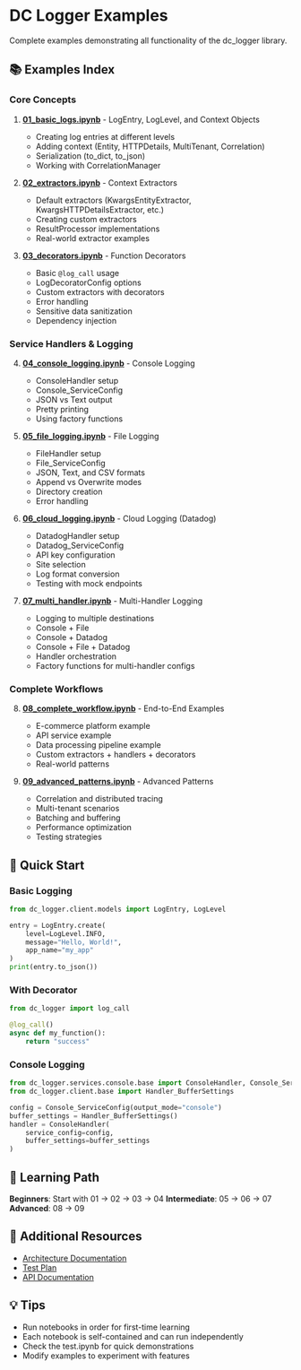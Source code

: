 # DC Logger Examples

Complete examples demonstrating all functionality of the dc_logger library.

## 📚 Examples Index

### Core Concepts

1. **[01_basic_logs.ipynb](01_basic_logs.ipynb)** - LogEntry, LogLevel, and Context Objects
   - Creating log entries at different levels
   - Adding context (Entity, HTTPDetails, MultiTenant, Correlation)
   - Serialization (to_dict, to_json)
   - Working with CorrelationManager

2. **[02_extractors.ipynb](02_extractors.ipynb)** - Context Extractors
   - Default extractors (KwargsEntityExtractor, KwargsHTTPDetailsExtractor, etc.)
   - Creating custom extractors
   - ResultProcessor implementations
   - Real-world extractor examples

3. **[03_decorators.ipynb](03_decorators.ipynb)** - Function Decorators
   - Basic `@log_call` usage
   - LogDecoratorConfig options
   - Custom extractors with decorators
   - Error handling
   - Sensitive data sanitization
   - Dependency injection

### Service Handlers & Logging

4. **[04_console_logging.ipynb](04_console_logging.ipynb)** - Console Logging
   - ConsoleHandler setup
   - Console_ServiceConfig
   - JSON vs Text output
   - Pretty printing
   - Using factory functions

5. **[05_file_logging.ipynb](05_file_logging.ipynb)** - File Logging
   - FileHandler setup
   - File_ServiceConfig
   - JSON, Text, and CSV formats
   - Append vs Overwrite modes
   - Directory creation
   - Error handling

6. **[06_cloud_logging.ipynb](06_cloud_logging.ipynb)** - Cloud Logging (Datadog)
   - DatadogHandler setup
   - Datadog_ServiceConfig
   - API key configuration
   - Site selection
   - Log format conversion
   - Testing with mock endpoints

7. **[07_multi_handler.ipynb](07_multi_handler.ipynb)** - Multi-Handler Logging
   - Logging to multiple destinations
   - Console + File
   - Console + Datadog
   - Console + File + Datadog
   - Handler orchestration
   - Factory functions for multi-handler configs

### Complete Workflows

8. **[08_complete_workflow.ipynb](08_complete_workflow.ipynb)** - End-to-End Examples
   - E-commerce platform example
   - API service example
   - Data processing pipeline example
   - Custom extractors + handlers + decorators
   - Real-world patterns

9. **[09_advanced_patterns.ipynb](09_advanced_patterns.ipynb)** - Advanced Patterns
   - Correlation and distributed tracing
   - Multi-tenant scenarios
   - Batching and buffering
   - Performance optimization
   - Testing strategies

## 🚀 Quick Start

### Basic Logging
```python
from dc_logger.client.models import LogEntry, LogLevel

entry = LogEntry.create(
    level=LogLevel.INFO,
    message="Hello, World!",
    app_name="my_app"
)
print(entry.to_json())
```

### With Decorator
```python
from dc_logger import log_call

@log_call()
async def my_function():
    return "success"
```

### Console Logging
```python
from dc_logger.services.console.base import ConsoleHandler, Console_ServiceConfig
from dc_logger.client.base import Handler_BufferSettings

config = Console_ServiceConfig(output_mode="console")
buffer_settings = Handler_BufferSettings()
handler = ConsoleHandler(
    service_config=config,
    buffer_settings=buffer_settings
)
```

## 📖 Learning Path

**Beginners**: Start with 01 → 02 → 03 → 04
**Intermediate**: 05 → 06 → 07
**Advanced**: 08 → 09

## 🔗 Additional Resources

- [Architecture Documentation](../nbs/client/DECORATOR_ARCHITECTURE.md)
- [Test Plan](../TEST_PLAN.md)
- [API Documentation](../nbs/index.md)

## 💡 Tips

- Run notebooks in order for first-time learning
- Each notebook is self-contained and can run independently
- Check the test.ipynb for quick demonstrations
- Modify examples to experiment with features
